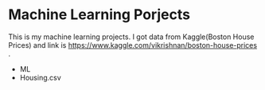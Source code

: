 # Machine Learning Porjects
This is my machine learning projects. I got data from Kaggle(Boston 
House Prices) and link is 
https://www.kaggle.com/vikrishnan/boston-house-prices . 

* ML
* Housing.csv
